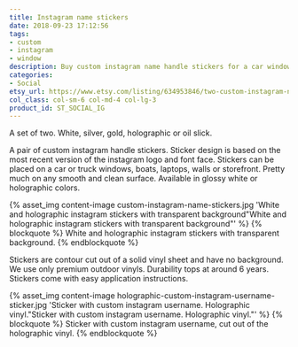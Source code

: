 ```yaml
---
title: Instagram name stickers
date: 2018-09-23 17:12:56
tags:
- custom
- instagram
- window
description: Buy custom instagram name handle stickers for a car window. Stickers made of glossy ORACAL or holographic vinyls.
categories:
- Social
etsy_url: https://www.etsy.com/listing/634953846/two-custom-instagram-name-handle-vinyl
col_class: col-sm-6 col-md-4 col-lg-3
product_id: ST_SOCIAL_IG
---
```


A set of two. White, silver, gold, holographic or oil slick.

<!-- more -->
<!-- {% asset_img content-image car-custom-instagram-username-stickers.jpg 'Custom instagram username stickers for a car"Custom instagram username stickers for a car"' %} -->

A pair of custom instagram handle stickers. Sticker design is based on the most recent version of the instagram logo and font face. Stickers can be placed on a car or truck windows, boats, laptops, walls or storefront. Pretty much on any smooth and clean surface. Available in glossy white or holographic colors.

{% asset_img content-image custom-instagram-name-stickers.jpg 'White and holographic instagram stickers with transparent background"White and holographic instagram stickers with transparent background"' %}
{% blockquote %}
White and holographic instagram stickers with transparent background.
{% endblockquote %}

Stickers are contour cut out of a solid vinyl sheet and have no background. We use only premium outdoor vinyls. Durability tops at around 6 years. Stickers come with easy application instructions. 

{% asset_img content-image holographic-custom-instagram-username-sticker.jpg 'Sticker with custom instagram username. Holographic vinyl."Sticker with custom instagram username. Holographic vinyl."' %}
{% blockquote %}
Sticker with custom instagram username, cut out of the holographic vinyl.
{% endblockquote %}



